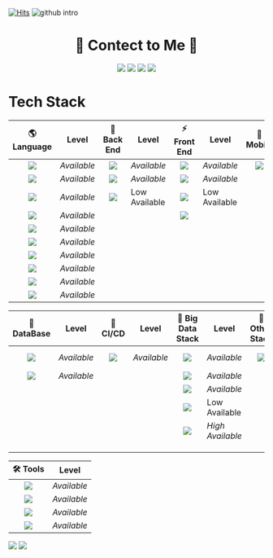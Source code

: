 [![Hits](https://hits.seeyoufarm.com/api/count/incr/badge.svg?url=https%3A%2F%2Fgithub.com%2FKyongHwan-Kim&count_bg=%23784CFF&title_bg=%23555555&icon=angellist.svg&icon_color=%23FFFFFF&title=hits&edge_flat=true)](https://hits.seeyoufarm.com)
![github intro](https://user-images.githubusercontent.com/79563142/146736761-91852006-c894-4398-b12d-7b2b03ff385a.png)

<div align="center"><h1>💌 Contect to Me 💌</h1></div>
<div align="center">
<a href="https://www.instagram.com/kkenghwan/?hl=ko" target="_blank"><img src="https://img.shields.io/badge/Instagram-E4405F?style=flat-square&logo=Instagram&logoColor=white"/></a>
  <a href="https://www.youtube.com/channel/UCofJxbxI2hQELqQWGmKz2xA" target="_blank"><img src="https://img.shields.io/badge/YouTube-FF0000?style=flat-square&logo=Youtube&logoColor=white"/></a>
  <a href="https://github.com/KyongHwan-Kim" target="_blank"><img src="https://img.shields.io/badge/GitHub-181717?style=flat-square&logo=GitHub&logoColor=white"/></a>
<!--   <a href="https://blog.naver.com/dolkys123" target="_blank"><img src="https://img.shields.io/badge/Naver_Blog-03C75A?style=flat-square&logo=Naver&logoColor=white"/></a> -->
  <a href="https://mail.google.com/mail/u/0/#inbox?compose=new" target="_blank"><img src="https://img.shields.io/badge/kyounghwan1989@gmail.com-EA4335?style=flat-square&logo=Gmail&logoColor=white"/></a>
</div>
<h1>Tech Stack</h1>

| 🌎 Language | Level | 🌈 Back End | Level | ⚡ Front End | Level | 📱 Mobile | Level |
|:-----------:|------|:-----------:|------|:-----------:|------|:-----------:|------|
|<img src="https://img.shields.io/badge/C-A8B9CC?style=flat-square&logo=C&logoColor=white"/>|*Available*| <img src="https://img.shields.io/badge/Spring-6DB33F?style=flat-square&logo=Spring&logoColor=white"/>|*Available*|<img src="https://img.shields.io/badge/Vue.js-4FC08D?style=flat-square&logo=Vue.js&logoColor=white"/>|*Available*|<img src="https://img.shields.io/badge/Flutter-02569B?style=flat-square&logo=Flutter&logoColor=white"/>|*Available*|
|<img src="https://img.shields.io/badge/C++-00599C?style=flat-square&logo=CPlusPlus&logoColor=white"/>|*Available*|<img src="https://img.shields.io/badge/Node.js-39933?style=flat-square&logo=Node.js&logoColor=white"/>|*Available*|<img src="https://img.shields.io/badge/Vuetify-1867C0?style=flat-square&logo=Vuetify&logoColor=white"/>|*Available*|  |  |
|<img src="https://img.shields.io/badge/C Sharp-239120?style=flat-square&logo=CSharp&logoColor=white"/>|*Available*|<img src="https://img.shields.io/badge/Flask-000000?style=flat-square&logo=Flask&logoColor=white"/>|Low Available|<img src="https://img.shields.io/badge/React-61DAFB?style=flat-square&logo=React&logoColor=black"/>|Low Available|  |  |
|<img src="https://img.shields.io/badge/Python-3766AB?style=flat-square&logo=Python&logoColor=white"/>|*Available*|  |  | <img src="https://img.shields.io/badge/Nuxt.js-00DC82?style=flat-square&logo=Nuxt.js&logoColor=white"/> |  |  |  |
|<img src="https://img.shields.io/badge/Java-007396?style=flat-square&logo=java&logoColor=white"/>|*Available*|  |  |  |  |  |  |
|<img src="https://img.shields.io/badge/HTML5-E34F26?style=flat-square&logo=HTML5&logoColor=white"/>|*Available*|  |  |  |  |  |  |
|<img src="https://img.shields.io/badge/CSS3-1572B6?style=flat-square&logo=CSS3&logoColor=white"/>|*Available*|  |  |  |  |  |  |
|<img src="https://img.shields.io/badge/JavaScript-F7DF1E?style=flat-square&logo=JavaScript&logoColor=black"/>|*Available*|  |  |  |  |  |  |
|<img src="https://img.shields.io/badge/Dart-0175C2?style=flat-square&logo=Dart&logoColor=white"/>|*Available*|  |  |  |  |  |  |
|<img src="https://img.shields.io/badge/Markdown-000000?style=flat-square&logo=Markdown&logoColor=white"/>|*Available*|  |  |  |  |  |  |

| 💾 DataBase | Level | 🔨 CI/CD | Level | 📀 Big Data Stack | Level | 🎨 Other Stack | Level |
|:-----------:|------|:-----------:|------|:-----------:|------|:-----------:|------|
|<img src="https://img.shields.io/badge/PostgreSQL-4169E1?style=flat-square&logo=PostgreSQL&logoColor=white"/>|*Available*|<img src="https://img.shields.io/badge/Docker-2496ED?style=flat-square&logo=Docker&logoColor=white"/>|*Available*| <img src="https://img.shields.io/badge/Kafka-231F20?style=flat-square&logo=ApacheKafka&logoColor=white"/> | *Available* | <img src="https://img.shields.io/badge/Unity-FFFFFF?style=flat-square&logo=Unity&logoColor=black"/> | Low Available |
|<img src="https://img.shields.io/badge/MySQL-4479A1?style=flat-square&logo=MySQL&logoColor=white"/>|*Available*|  |  | <img src="https://img.shields.io/badge/Hadoop-66CCFF?style=flat-square&logo=ApacheHadoop&logoColor=black"/> | *Available* |  |  |
|  |  |  |  | <img src="https://img.shields.io/badge/Hive-FDEE21?style=flat-square&logo=ApacheHive&logoColor=black"/> | *Available* |  |  |
|  |  |  |  | <img src="https://img.shields.io/badge/HBase-EF2929?style=flat-square&logo=phpMyAdmin&logoColor=white"/> | Low Available |  |  |
|  |  |  |  | <img src="https://img.shields.io/badge/NiFi-0678BE?style=flat-square&logo=Drupal&logoColor=white"/> | *High Available* |  |  |
|  |  |  |  |  |  |  |  |
|  |  |  |  |  |  |  |  |
|  |  |  |  |  |  |  |  |

| 🛠 Tools | Level |
|:--------:|------|
|<img src="https://img.shields.io/badge/VS Code-007ACC?style=flat-square&logo=VisualStudioCode&logoColor=white"/>  | *Available* |
| <img src="https://img.shields.io/badge/Android Studio-3DDC84?style=flat-square&logo=AndroidStudio&logoColor=white"/> | *Available* |
| <img src="https://img.shields.io/badge/Postman-FF6C37?style=flat-square&logo=Postman&logoColor=white"/> | *Available* |
| <img src="https://img.shields.io/badge/Notion-000000?style=flat-square&logo=Notion&logoColor=white"/> | *Available* |

  
  <div>
  <img src="https://github-readme-stats.vercel.app/api?username=KyongHwan-Kim&show_icons=true"> 
  <img src="https://github-readme-stats.vercel.app/api/top-langs/?username=KyongHwan-Kim&layout=compact">
  </div>



